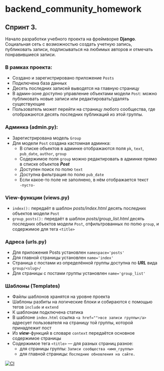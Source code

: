# backend_community_homework

## Спринт 3.
Начало разработки учебного проекта на фреймворке **Django**.  
Социальная сеть с возможностью создать учетную запись, публиковать записи, подписываться на любимых авторов и отмечать понравившиеся записи.

### В рамках проекта:
- Создано и зарегистрировано приложение `Posts`
- Подключена база данных
- Десять последних записей выводятся на главную страницу
- В админ-зоне доступно управление объектами модели `Post`: можно публиковать новые записи или редактировать/удалять существующие
- Пользователь может перейти на страницу любого сообщества, где отображаются десять последних публикаций из этой группы.

### Админка (admin.py):
- Зарегистрирована модель `Group`
- Для модели `Post` создана кастомная админка:
  - В списке объектов в админке отображаются поля `pk`, `text`, `pub_date`, `author`, `group`
  - Содержимое поля `group` можно редактировать в админке прямо в списке объектов ***Post***
  - Доступен поиск по полю `text`
  - Доступна фильтрация по полю `pub_date`
  - Если какое-то поле не заполнено, в нём отображается текст `-пусто-`

### View-функции (views.py)
- `index():` передаёт в шаблон *posts/index.html* десять последних объектов модели `Post`
- `group_posts():` передаёт в шаблон *posts/group_list.html* десять последних объектов модели `Post`, отфильтрованных по полю `group`, и содержимое для тега `<title>`

### Адреса (urls.py)
- Для приложения Posts установлен `namespace='posts'`
- Для главной страницы установлен `name='index'`
- Страница с постами из определённой группы доступна по ***URL*** вида `group/<slug>/`
- Для страницы с постами группы установлен `name='group_list'`

### Шаблоны (Templates)
- Файлы шаблонов хранятся на уровне проекта
- Шаблоны разбиты на логические блоки и собираются с помощью тегов `include` и `extend`
- К шаблонам подключена статика
- В шаблоне `index.html` ссылка `<a href="">все записи группы</a>` адресует пользователя на страницу той группы, которой принадлежит пост
- Из ***view***-функций в словаре `context` передаётся основное содержимое страницы
- Содержимое тега `<title>` — для разных страниц разное:
    - для страницы группы: `Записи сообщества <имя_группы>`
    - для главной страницы: `Последние обновления на сайте.`


[![CI](https://github.com/yandex-praktikum/hw02_community/actions/workflows/python-app.yml/badge.svg?branch=master)](https://github.com/yandex-praktikum/hw02_community/actions/workflows/python-app.yml)
